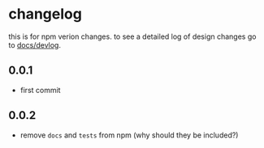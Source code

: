 # changelog

this is for npm verion changes.
to see a detailed log of
design changes go to [docs/devlog](docs/devlog).

## 0.0.1

 - first commit

## 0.0.2

 - remove `docs` and `tests` from npm (why should they be included?)